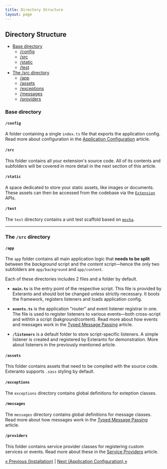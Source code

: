 ```yaml
---
title: Directory Structure
layout: page
---
```


## Directory Structure <!-- omit in toc -->

- [Base directory](#base-directory)
  - [/config](#config)
  - [/src](#src)
  - [/static](#static)
  - [/test](#test)
- [The /src directory](#the-src-directory)
  - [/app](#app)
  - [/assets](#assets)
  - [/exceptions](#exceptions)
  - [/messages](#messages)
  - [/providers](#providers)

### Base directory

#### `/config`

A folder containing a single `index.ts` file that exports the application
config. Read more about configuration in the
[Application Configuration][application-configuration] article.

#### `/src`

This folder contains all your extension's source code. All of its contents and
subfolders will be covered in more detail in the next section of this article.

#### `/static`

A space dedicated to store your static assets, like images or documents. These
assets can then be accessed from the codebase via the [`Extension`][Extension]
APIs.

#### `/test`

The `test` directory contains a unit test scaffold based on [`mocha`][mocha].

---

### The `/src` directory

#### `/app`

The `app` folder contains all main application logic that **needs to be split**
between the _background_ script and the _content_ script&mdash;hence the only
two subfolders are `app/background` and `app/content`.

Each of these directories includes 2 files and a folder by default.

- **`main.ts`** is the entry point of the respective script. This file is
provided by Exteranto and should bot be changed unless strictly necessary. It
boots the framework, registers listeners and loads application config.

- **`events.ts`** is the application "router" and event listener registrar in
one. The file is used to register listeners to various events&mdash;both
cross-script and withtin a script (bakground/content). Read more about how
events and messages work in the [Typed Message Passing][typed-message-passing]
article.

- **`/listeners`** is a default folder to store script-specific listeners. A
simple listener is created and registered by Exteranto for demonstration. More
about listeners in the previously mentioned article.

#### `/assets`

This folder contains assets that need to be compiled with the source code.
Exteranto supports `.sass` styling by default.

#### `/exceptions`

The `exceptions` directory contains global definitions for exteption classes.

#### `/messages`

The `messages` directory contains global definitions for message classes. Read
more about how messages work in the
[Typed Message Passing][typed-message-passing] article.

#### `/providers`

This folder contains service provider classes for registering custom services or
events. Read more about these in the [Service Providers][service-providers]
article.

[&laquo; Previous (Installation)][installation]
|
[Next (Application Configuration) &raquo;][application-configuration]

<!-- References -->
[Extension]: TODO

[installation]: /articles/installation
[service-providers]: /articles/service-providers
[typed-message-passing]: /articles/typed-message-passing
[application-configuration]: /articles/application-configuration

[mocha]: https://mochajs.org/
